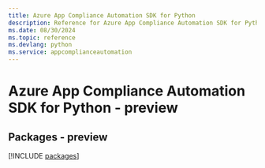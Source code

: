 ```yaml
---
title: Azure App Compliance Automation SDK for Python
description: Reference for Azure App Compliance Automation SDK for Python
ms.date: 08/30/2024
ms.topic: reference
ms.devlang: python
ms.service: appcomplianceautomation
---
```

# Azure App Compliance Automation SDK for Python - preview
## Packages - preview
[!INCLUDE [packages](app-compliance-automation-index.md)]